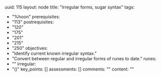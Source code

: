 uuid: 115
layout: node
title: "Irregular forms, sugar syntax"
tags:
 - "%hoon"
prerequisites:
  - "113"
postrequisites:
  - "120"
  - "175"
  - "201"
  - "215"
  - "250"
objectives:
  - "Identify current known irregular syntax."
  - "Convert between regular and irregular forms of runes to date."
runes:
  - ""
irregular:
  - "()"
key_points: []
assessments: []
comments: ""
content: ""